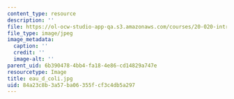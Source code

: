 ```yaml
---
content_type: resource
description: ''
file: https://ol-ocw-studio-app-qa.s3.amazonaws.com/courses/20-020-introduction-to-biological-engineering-design-spring-2009/84a23c8b3a57ba06355fcf3c4db5a297_eau_d_coli.jpg
file_type: image/jpeg
image_metadata:
  caption: ''
  credit: ''
  image-alt: ''
parent_uid: 6b390478-4bb4-fa18-4e86-cd14829a747e
resourcetype: Image
title: eau_d_coli.jpg
uid: 84a23c8b-3a57-ba06-355f-cf3c4db5a297
---
```


